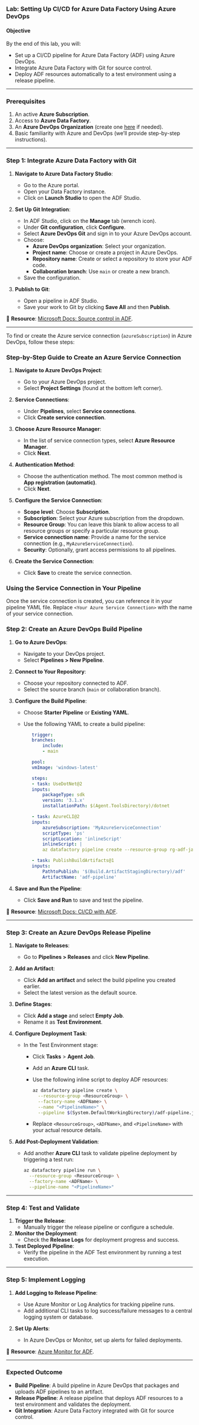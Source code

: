 ### **Lab: Setting Up CI/CD for Azure Data Factory Using Azure DevOps**

#### **Objective**
By the end of this lab, you will:
- Set up a CI/CD pipeline for Azure Data Factory (ADF) using Azure DevOps.
- Integrate Azure Data Factory with Git for source control.
- Deploy ADF resources automatically to a test environment using a release pipeline.

---

### **Prerequisites**
1. An active **Azure Subscription**.
2. Access to **Azure Data Factory**.
3. An **Azure DevOps Organization** (create one [here](https://dev.azure.com) if needed).
4. Basic familiarity with Azure and DevOps (we’ll provide step-by-step instructions).

---

### **Step 1: Integrate Azure Data Factory with Git**

1. **Navigate to Azure Data Factory Studio**:
   - Go to the Azure portal.
   - Open your Data Factory instance.
   - Click on **Launch Studio** to open the ADF Studio.

2. **Set Up Git Integration**:
   - In ADF Studio, click on the **Manage** tab (wrench icon).
   - Under **Git configuration**, click **Configure**.
   - Select **Azure DevOps Git** and sign in to your Azure DevOps account.
   - Choose:
     - **Azure DevOps organization**: Select your organization.
     - **Project name**: Choose or create a project in Azure DevOps.
     - **Repository name**: Create or select a repository to store your ADF code.
     - **Collaboration branch**: Use `main` or create a new branch.
   - Save the configuration.

3. **Publish to Git**:
   - Open a pipeline in ADF Studio.
   - Save your work to Git by clicking **Save All** and then **Publish**.

📘 **Resource**: [Microsoft Docs: Source control in ADF](https://learn.microsoft.com/en-us/azure/data-factory/source-control).

---

To find or create the Azure service connection (`azureSubscription`) in Azure DevOps, follow these steps:

### **Step-by-Step Guide to Create an Azure Service Connection**

1. **Navigate to Azure DevOps Project**:
   - Go to your Azure DevOps project.
   - Select **Project Settings** (found at the bottom left corner).

2. **Service Connections**:
   - Under **Pipelines**, select **Service connections**.
   - Click **Create service connection**.

3. **Choose Azure Resource Manager**:
   - In the list of service connection types, select **Azure Resource Manager**.
   - Click **Next**.

4. **Authentication Method**:
   - Choose the authentication method. The most common method is **App registration (automatic)**.
   - Click **Next**.

5. **Configure the Service Connection**:
   - **Scope level**: Choose **Subscription**.
   - **Subscription**: Select your Azure subscription from the dropdown.
   - **Resource Group**: You can leave this blank to allow access to all resource groups or specify a particular resource group.
   - **Service connection name**: Provide a name for the service connection (e.g., `MyAzureServiceConnection`).
   - **Security**: Optionally, grant access permissions to all pipelines.

6. **Create the Service Connection**:
   - Click **Save** to create the service connection.

### **Using the Service Connection in Your Pipeline**

Once the service connection is created, you can reference it in your pipeline YAML file. Replace `<Your Azure Service Connection>` with the name of your service connection.



### **Step 2: Create an Azure DevOps Build Pipeline**

1. **Go to Azure DevOps**:
   - Navigate to your DevOps project.
   - Select **Pipelines > New Pipeline**.

2. **Connect to Your Repository**:
   - Choose your repository connected to ADF.
   - Select the source branch (`main` or collaboration branch).

3. **Configure the Build Pipeline**:
   - Choose **Starter Pipeline** or **Existing YAML**.
   - Use the following YAML to create a build pipeline:

     ```yaml
        trigger:
        branches:
            include:
            - main

        pool:
        vmImage: 'windows-latest'

        steps:
        - task: UseDotNet@2
        inputs:
            packageType: sdk
            version: '3.1.x'
            installationPath: $(Agent.ToolsDirectory)/dotnet

        - task: AzureCLI@2
        inputs:
            azureSubscription: 'MyAzureServiceConnection'
            scriptType: 'ps'
            scriptLocation: 'inlineScript'
            inlineScript: |
            az datafactory pipeline create --resource-group rg-adf-james -factory-name adf-james --name "MyPipeline" --output $(Build.ArtifactStagingDirectory)/adf/adf-pipeline.json

        - task: PublishBuildArtifacts@1
        inputs:
            PathtoPublish: '$(Build.ArtifactStagingDirectory)/adf'
            ArtifactName: 'adf-pipeline'
     ```

4. **Save and Run the Pipeline**:
   - Click **Save and Run** to save and test the pipeline.

📘 **Resource**: [Microsoft Docs: CI/CD with ADF](https://learn.microsoft.com/en-us/azure/data-factory/continuous-integration-deployment).

---

### **Step 3: Create an Azure DevOps Release Pipeline**

1. **Navigate to Releases**:
   - Go to **Pipelines > Releases** and click **New Pipeline**.

2. **Add an Artifact**:
   - Click **Add an artifact** and select the build pipeline you created earlier.
   - Select the latest version as the default source.

3. **Define Stages**:
   - Click **Add a stage** and select **Empty Job**.
   - Rename it as **Test Environment**.

4. **Configure Deployment Task**:
   - In the Test Environment stage:
     - Click **Tasks** > **Agent Job**.
     - Add an **Azure CLI** task.
     - Use the following inline script to deploy ADF resources:

       ```bash
       az datafactory pipeline create \
         --resource-group <ResourceGroup> \
         --factory-name <ADFName> \
         --name "<PipelineName>" \
         --pipeline $(System.DefaultWorkingDirectory)/adf-pipeline.json
       ```

     - Replace `<ResourceGroup>`, `<ADFName>`, and `<PipelineName>` with your actual resource details.

5. **Add Post-Deployment Validation**:
   - Add another **Azure CLI** task to validate pipeline deployment by triggering a test run:
     ```bash
     az datafactory pipeline run \
       --resource-group <ResourceGroup> \
       --factory-name <ADFName> \
       --pipeline-name "<PipelineName>"
     ```

---

### **Step 4: Test and Validate**

1. **Trigger the Release**:
   - Manually trigger the release pipeline or configure a schedule.
2. **Monitor the Deployment**:
   - Check the **Release Logs** for deployment progress and success.
3. **Test Deployed Pipeline**:
   - Verify the pipeline in the ADF Test environment by running a test execution.

---

### **Step 5: Implement Logging**

1. **Add Logging to Release Pipeline**:
   - Use Azure Monitor or Log Analytics for tracking pipeline runs.
   - Add additional CLI tasks to log success/failure messages to a central logging system or database.

2. **Set Up Alerts**:
   - In Azure DevOps or Monitor, set up alerts for failed deployments.

📘 **Resource**: [Azure Monitor for ADF](https://learn.microsoft.com/en-us/azure/data-factory/monitor-using-azure-monitor).

---

### **Expected Outcome**

- **Build Pipeline**: A build pipeline in Azure DevOps that packages and uploads ADF pipelines to an artifact.
- **Release Pipeline**: A release pipeline that deploys ADF resources to a test environment and validates the deployment.
- **Git Integration**: Azure Data Factory integrated with Git for source control.
